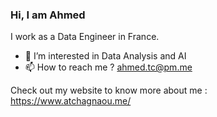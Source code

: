 ### Hi, I am Ahmed
I work as a Data Engineer in France.

- 👀 I’m interested in Data Analysis and AI
- 📫 How to reach me ? ahmed.tc@pm.me

Check out my website to know more about me : https://www.atchagnaou.me/

<!---
atchagnaou/atchagnaou is a ✨ special ✨ repository because its `README.md` (this file) appears on your GitHub profile.
You can click the Preview link to take a look at your changes.
--->
